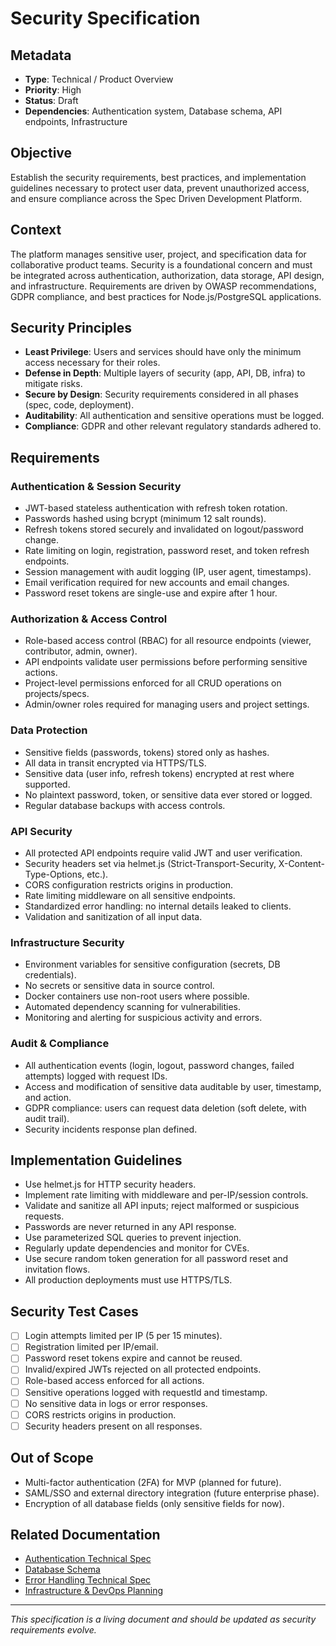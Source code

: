 # Security Specification

## Metadata

- **Type**: Technical / Product Overview
- **Priority**: High
- **Status**: Draft
- **Dependencies**: Authentication system, Database schema, API endpoints, Infrastructure

## Objective

Establish the security requirements, best practices, and implementation guidelines necessary to protect user data, prevent unauthorized access, and ensure compliance across the Spec Driven Development Platform.

## Context

The platform manages sensitive user, project, and specification data for collaborative product teams. Security is a foundational concern and must be integrated across authentication, authorization, data storage, API design, and infrastructure. Requirements are driven by OWASP recommendations, GDPR compliance, and best practices for Node.js/PostgreSQL applications.

## Security Principles

- **Least Privilege**: Users and services should have only the minimum access necessary for their roles.
- **Defense in Depth**: Multiple layers of security (app, API, DB, infra) to mitigate risks.
- **Secure by Design**: Security requirements considered in all phases (spec, code, deployment).
- **Auditability**: All authentication and sensitive operations must be logged.
- **Compliance**: GDPR and other relevant regulatory standards adhered to.

## Requirements

### Authentication & Session Security

- JWT-based stateless authentication with refresh token rotation.
- Passwords hashed using bcrypt (minimum 12 salt rounds).
- Refresh tokens stored securely and invalidated on logout/password change.
- Rate limiting on login, registration, password reset, and token refresh endpoints.
- Session management with audit logging (IP, user agent, timestamps).
- Email verification required for new accounts and email changes.
- Password reset tokens are single-use and expire after 1 hour.

### Authorization & Access Control

- Role-based access control (RBAC) for all resource endpoints (viewer, contributor, admin, owner).
- API endpoints validate user permissions before performing sensitive actions.
- Project-level permissions enforced for all CRUD operations on projects/specs.
- Admin/owner roles required for managing users and project settings.

### Data Protection

- Sensitive fields (passwords, tokens) stored only as hashes.
- All data in transit encrypted via HTTPS/TLS.
- Sensitive data (user info, refresh tokens) encrypted at rest where supported.
- No plaintext password, token, or sensitive data ever stored or logged.
- Regular database backups with access controls.

### API Security

- All protected API endpoints require valid JWT and user verification.
- Security headers set via helmet.js (Strict-Transport-Security, X-Content-Type-Options, etc.).
- CORS configuration restricts origins in production.
- Rate limiting middleware on all sensitive endpoints.
- Standardized error handling: no internal details leaked to clients.
- Validation and sanitization of all input data.

### Infrastructure Security

- Environment variables for sensitive configuration (secrets, DB credentials).
- No secrets or sensitive data in source control.
- Docker containers use non-root users where possible.
- Automated dependency scanning for vulnerabilities.
- Monitoring and alerting for suspicious activity and errors.

### Audit & Compliance

- All authentication events (login, logout, password changes, failed attempts) logged with request IDs.
- Access and modification of sensitive data auditable by user, timestamp, and action.
- GDPR compliance: users can request data deletion (soft delete, with audit trail).
- Security incidents response plan defined.

## Implementation Guidelines

- Use helmet.js for HTTP security headers.
- Implement rate limiting with middleware and per-IP/session controls.
- Validate and sanitize all API inputs; reject malformed or suspicious requests.
- Passwords are never returned in any API response.
- Use parameterized SQL queries to prevent injection.
- Regularly update dependencies and monitor for CVEs.
- Use secure random token generation for all password reset and invitation flows.
- All production deployments must use HTTPS/TLS.

## Security Test Cases

- [ ] Login attempts limited per IP (5 per 15 minutes).
- [ ] Registration limited per IP/email.
- [ ] Password reset tokens expire and cannot be reused.
- [ ] Invalid/expired JWTs rejected on all protected endpoints.
- [ ] Role-based access enforced for all actions.
- [ ] Sensitive operations logged with requestId and timestamp.
- [ ] No sensitive data in logs or error responses.
- [ ] CORS restricts origins in production.
- [ ] Security headers present on all responses.

## Out of Scope

- Multi-factor authentication (2FA) for MVP (planned for future).
- SAML/SSO and external directory integration (future enterprise phase).
- Encryption of all database fields (only sensitive fields for now).

## Related Documentation

- [Authentication Technical Spec](../technical/authentication.md)
- [Database Schema](./db-schema.md)
- [Error Handling Technical Spec](../technical/error-handling.md)
- [Infrastructure & DevOps Planning](../../planning/TODO.devops.md)

---
*This specification is a living document and should be updated as security requirements evolve.*